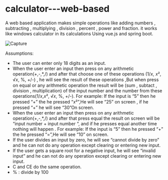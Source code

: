 # calculator---web-based
A web based application makes simple operations like adding numbers , subtracting , multiplying , division , percent , power and fraction. 
it works like windows calculator in its calculations
Using vue.js and spring boot.

![Capture](https://user-images.githubusercontent.com/54478282/128617538-3994c1d5-2563-472e-939a-b48b2f5f96cc.PNG)

Assumptions:
- The user can enter only 18 digits as an input.
- When the user enter an input then press on any arithmetic
operation(+,-,*,/) and after that choose one of these
operations (1/𝑥, 𝑥², √𝑥, %, +/-) , he will see the result of these
operations ,But when press on equal or any arithmetic
operation the result will be (sum , subtact , division ,
multiplication) of the input number and the number from
these operations(1/𝑥,𝑥², √𝑥, %, +/-).
For example:
If the input is “5” then he pressed “+” the he pressed “𝑥²”,He
will see “25” on screen , if he pressed “+” he will see “30”On
screen.
- When the user enter an input then press on any arithmetic
operation(+,-,*,/) and after that press equal the result on
screen will be “input number + input number “, and if he
presses equal another time nothing will happen .
For example:
If the input is “5” then he pressed “+” the he pressed “=”,He
will see “10” on screen.
- If the user divides an input by zero, he will see “cannot divide
by zero” and he can not do any operation except clearing or
entering new input.
- If the user gets a square root for a negative input, he will see
“invalid input” and he can not do any operation except
clearing or entering new input.
- C and CE do the same operation.
- % : divide by 100
